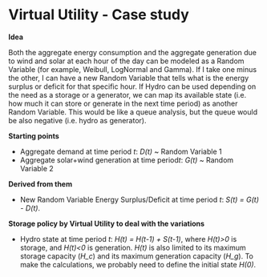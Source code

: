# Virtual Utility - Case study

**Idea**

Both the aggregate energy consumption and the aggregate generation due to wind and solar at each hour of the day can be modeled as a Random Variable (for example, Weibull, LogNormal and Gamma). If I take one minus the other, I can have a new Random Variable that tells what is the energy surplus or deficit for that specific hour. If Hydro can be used depending on the need as a storage or a generator, we can map its available state (i.e. how much it can store or generate in the next time period) as another Random Variable. This would be like a queue analysis, but the queue would be also negative (i.e. hydro as generator).

**Starting points**
- Aggregate demand at time period *t*: *D(t)* ~ Random Variable 1
- Aggregate solar+wind generation at time period*t*: *G(t)* ~ Random Variable 2

**Derived from them**
- New Random Variable Energy Surplus/Deficit at time period *t*: *S(t) = G(t) - D(t)*.

**Storage policy by Virtual Utility to deal with the variations**
- Hydro state at time period *t*: *H(t) = H(t-1) + S(t-1)*, where *H(t)>0* is storage, and *H(t)<0* is generation. *H(t)* is also limited to its maximum storage capacity (*H_c*) and its maximum generation capacity (*H_g*). To make the calculations, we probably need to define the initial state *H(0)*.

